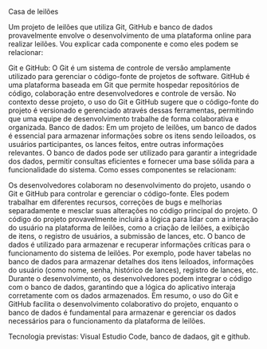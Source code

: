 Casa de leilões

Um projeto de leilões que utiliza Git, GitHub e banco de dados provavelmente envolve o desenvolvimento de uma plataforma online para realizar leilões. Vou explicar cada componente e como eles podem se relacionar:

Git e GitHub: O Git é um sistema de controle de versão amplamente utilizado para gerenciar o código-fonte de projetos de software. GitHub é uma plataforma baseada em Git que permite hospedar repositórios de código, colaboração entre desenvolvedores e controle de versão. No contexto desse projeto, o uso do Git e GitHub sugere que o código-fonte do projeto é versionado e gerenciado através dessas ferramentas, permitindo que uma equipe de desenvolvimento trabalhe de forma colaborativa e organizada.
Banco de dados: Em um projeto de leilões, um banco de dados é essencial para armazenar informações sobre os itens sendo leiloados, os usuários participantes, os lances feitos, entre outras informações relevantes. O banco de dados pode ser utilizado para garantir a integridade dos dados, permitir consultas eficientes e fornecer uma base sólida para a funcionalidade do sistema.
Como esses componentes se relacionam:

Os desenvolvedores colaboram no desenvolvimento do projeto, usando o Git e GitHub para controlar e gerenciar o código-fonte. Eles podem trabalhar em diferentes recursos, correções de bugs e melhorias separadamente e mesclar suas alterações no código principal do projeto.
O código do projeto provavelmente incluirá a lógica para lidar com a interação do usuário na plataforma de leilões, como a criação de leilões, a exibição de itens, o registro de usuários, a submissão de lances, etc.
O banco de dados é utilizado para armazenar e recuperar informações críticas para o funcionamento do sistema de leilões. Por exemplo, pode haver tabelas no banco de dados para armazenar detalhes dos itens leiloados, informações do usuário (como nome, senha, histórico de lances), registro de lances, etc.
Durante o desenvolvimento, os desenvolvedores podem integrar o código com o banco de dados, garantindo que a lógica do aplicativo interaja corretamente com os dados armazenados.
Em resumo, o uso do Git e GitHub facilita o desenvolvimento colaborativo do projeto, enquanto o banco de dados é fundamental para armazenar e gerenciar os dados necessários para o funcionamento da plataforma de leilões.

Tecnologia previstas: Visual Estudio Code, banco de dadaos, git e github.